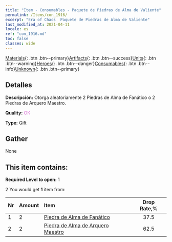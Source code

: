 ```yaml
---
title: "Item - Consumables - Paquete de Piedras de Alma de Valiente"
permalink: /Items/con_1916/
excerpt: "Era of Chaos  Paquete de Piedras de Alma de Valiente"
last_modified_at: 2021-04-11
locale: es
ref: "con_1916.md"
toc: false
classes: wide
---
```

 [Materials](/es/Items/){: .btn .btn--primary}[Artifacts](/es/Items/Artifacts/){: .btn .btn--success}[Units](/es/Items/Units/){: .btn .btn--warning}[Heroes](/es/Items/Heroes/){: .btn .btn--danger}[Consumables](/es/Items/Consumables/){: .btn .btn--info}[Unknown](/es/Items/Unknown/){: .btn .btn--primary}

## Detalles
 **Descripción:** Otorga aleatoriamente 2 Piedras de Alma de Fanático o 2 Piedras de Arquero Maestro.

 **Quality:** <span style="color: #DA70D6">OK</span>

 **Type:** Gift

## Gather

  None

## This item contains:

 **Required Level to open:** 1

 2 You would get **1** item  from:

  | Nr | Amount |     Item    | Drop Rate,% |
  |:---|:-------|:------------|:---------:|
  | 1 | 2 | [Piedra de Alma de Fanático](/es/Items/unt_286/) | 37.5 | 
  | 2 | 2 | [Piedra de Alma de Arquero Maestro](/es/Items/unt_283/) | 62.5 | 
